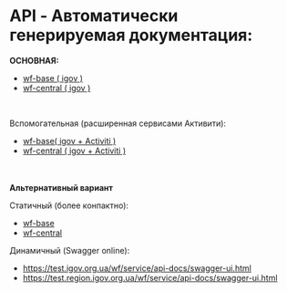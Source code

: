 # API - <b>Автоматически генерируемая документация:</b></br>

<b>ОСНОВНАЯ:</b></br>
- [wf-base ( igov )](https://jenkins-new.igov.org.ua/job/central_alpha/ws/wf-base/target/generated-docs/base-igov.html) 
- [wf-central ( igov )](https://jenkins-new.igov.org.ua/job/central_alpha/ws/wf-central/target/generated-docs/central-igov.html)
</br>

Вспомогательная (расширенная сервисами Активити):</br>
- [wf-base( igov + Activiti )](https://jenkins-new.igov.org.ua/job/central_alpha/ws/wf-base/target/generated-docs/base-default.html)
- [wf-central ( igov + Activiti )](https://jenkins-new.igov.org.ua/job/central_alpha/ws/wf-central/target/generated-docs/central-default.html)

</br>
</br>
<b>Альтернативный вариант</b></br>

Статичный (более конпактно):</br>
- <a href="https://jenkins-new.igov.org.ua//view/new/job/central_alpha/ws/wf-base/target/site/apidocs/index.html">wf-base</a>
- <a href="https://jenkins-new.igov.org.ua//view/new/job/central_alpha/ws/wf-central/target/site/apidocs/index.html">wf-central</a>

Динамичный (Swagger online):</br>
- https://test.igov.org.ua/wf/service/api-docs/swagger-ui.html
- https://test.region.igov.org.ua/wf/service/api-docs/swagger-ui.html


